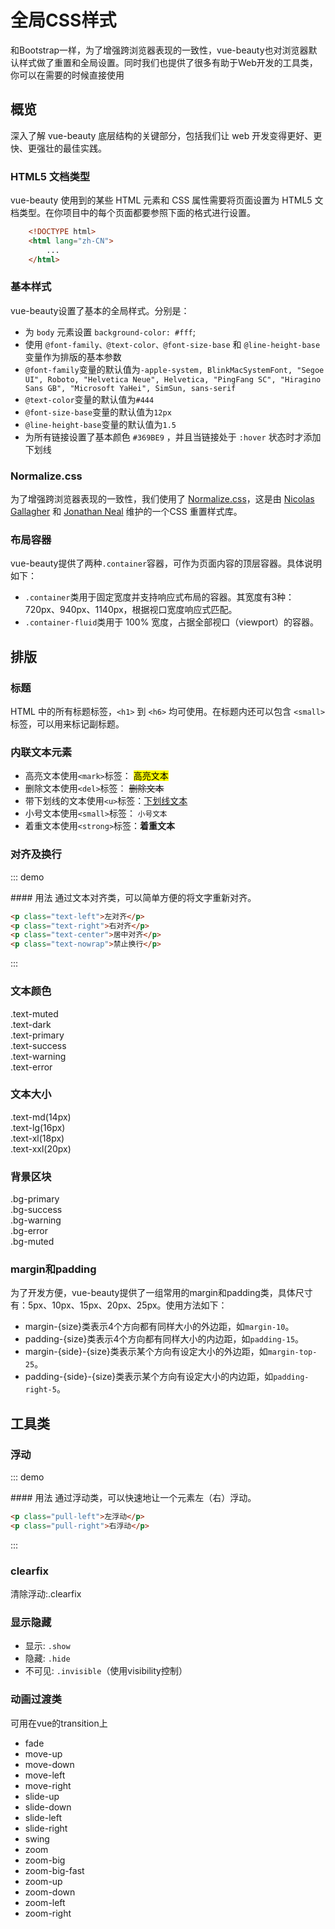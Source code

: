 # 全局CSS样式
和Bootstrap一样，为了增强跨浏览器表现的一致性，vue-beauty也对浏览器默认样式做了重置和全局设置。同时我们也提供了很多有助于Web开发的工具类，你可以在需要的时候直接使用
## 概览
深入了解 vue-beauty 底层结构的关键部分，包括我们让 web 开发变得更好、更快、更强壮的最佳实践。
### HTML5 文档类型
vue-beauty 使用到的某些 HTML 元素和 CSS 属性需要将页面设置为 HTML5 文档类型。在你项目中的每个页面都要参照下面的格式进行设置。
````html
    <!DOCTYPE html>
    <html lang="zh-CN">
        ...
    </html>
````
### 基本样式
vue-beauty设置了基本的全局样式。分别是：
- 为 `body` 元素设置 `background-color: #fff`;
- 使用 `@font-family、@text-color、@font-size-base` 和 `@line-height-base` 变量作为排版的基本参数
- `@font-family`变量的默认值为`-apple-system, BlinkMacSystemFont, "Segoe UI", Roboto, "Helvetica Neue", Helvetica, "PingFang SC", "Hiragino Sans GB", "Microsoft YaHei", SimSun, sans-serif`
- `@text-color`变量的默认值为`#444`
- `@font-size-base`变量的默认值为`12px`
- `@line-height-base`变量的默认值为`1.5`
- 为所有链接设置了基本颜色 `#369BE9` ，并且当链接处于 `:hover` 状态时才添加下划线
### Normalize.css
为了增强跨浏览器表现的一致性，我们使用了 <a href="http://necolas.github.io/normalize.css/" target="_blank">Normalize.css</a>，这是由 <a href="https://twitter.com/necolas" target="_blank">Nicolas Gallagher</a> 和 <a href="https://twitter.com/jon_neal" target="_blank">Jonathan Neal</a> 维护的一个CSS 重置样式库。
### 布局容器
vue-beauty提供了两种`.container`容器，可作为页面内容的顶层容器。具体说明如下：
- `.container`类用于固定宽度并支持响应式布局的容器。其宽度有3种：720px、940px、1140px，根据视口宽度响应式匹配。
- `.container-fluid`类用于 100% 宽度，占据全部视口（viewport）的容器。
## 排版
### 标题
HTML 中的所有标题标签，`<h1>` 到 `<h6>` 均可使用。在标题内还可以包含 `<small>` 标签，可以用来标记副标题。
### 内联文本元素
- 高亮文本使用`<mark>`标签： <mark>高亮文本</mark>
- 删除文本使用`<del>`标签： <del>删除文本</del>
- 带下划线的文本使用`<u>`标签：<u>下划线文本</u>
- 小号文本使用`<small>`标签： <small>小号文本</small>
- 着重文本使用`<strong>`标签：<strong>着重文本</strong>
### 对齐及换行

::: demo
<summary>
  #### 用法
  通过文本对齐类，可以简单方便的将文字重新对齐。
</summary>

```html
<p class="text-left">左对齐</p>
<p class="text-right">右对齐</p>
<p class="text-center">居中对齐</p>
<p class="text-nowrap">禁止换行</p>
```
:::

### 文本颜色
<div class="text-muted">.text-muted</div>
<div class="text-dark">.text-dark</div>
<div class="text-primary">.text-primary</div>
<div class="text-success">.text-success</div>
<div class="text-warning">.text-warning</div>
<div class="text-error">.text-error</div>

### 文本大小
<div class="text-md">.text-md(14px)</div>
<div class="text-lg">.text-lg(16px)</div>
<div class="text-xl">.text-xl(18px)</div>
<div class="text-xxl">.text-xxl(20px)</div>

### 背景区块
<div class="bg-primary">.bg-primary</div>
<div class="bg-success">.bg-success</div>
<div class="bg-warning">.bg-warning</div>
<div class="bg-error">.bg-error</div>
<div class="bg-muted">.bg-muted</div>

### margin和padding
为了开发方便，vue-beauty提供了一组常用的margin和padding类，具体尺寸有：5px、10px、15px、20px、25px。使用方法如下：
- margin-{size}类表示4个方向都有同样大小的外边距，如`margin-10`。
- padding-{size}类表示4个方向都有同样大小的内边距，如`padding-15`。
- margin-{side}-{size}类表示某个方向有设定大小的外边距，如`margin-top-25`。
- padding-{side}-{size}类表示某个方向有设定大小的内边距，如`padding-right-5`。
## 工具类
### 浮动

::: demo
<summary>
  #### 用法
  通过浮动类，可以快速地让一个元素左（右）浮动。
</summary>

```html
<p class="pull-left">左浮动</p>
<p class="pull-right">右浮动</p>
```
:::

### clearfix
清除浮动:.clearfix
### 显示隐藏
- 显示: `.show`
- 隐藏: `.hide`
- 不可见: `.invisible`（使用visibility控制）
### 动画过渡类
可用在vue的transition上
- fade
- move-up
- move-down
- move-left
- move-right
- slide-up
- slide-down
- slide-left
- slide-right
- swing
- zoom
- zoom-big
- zoom-big-fast
- zoom-up
- zoom-down
- zoom-left
- zoom-right